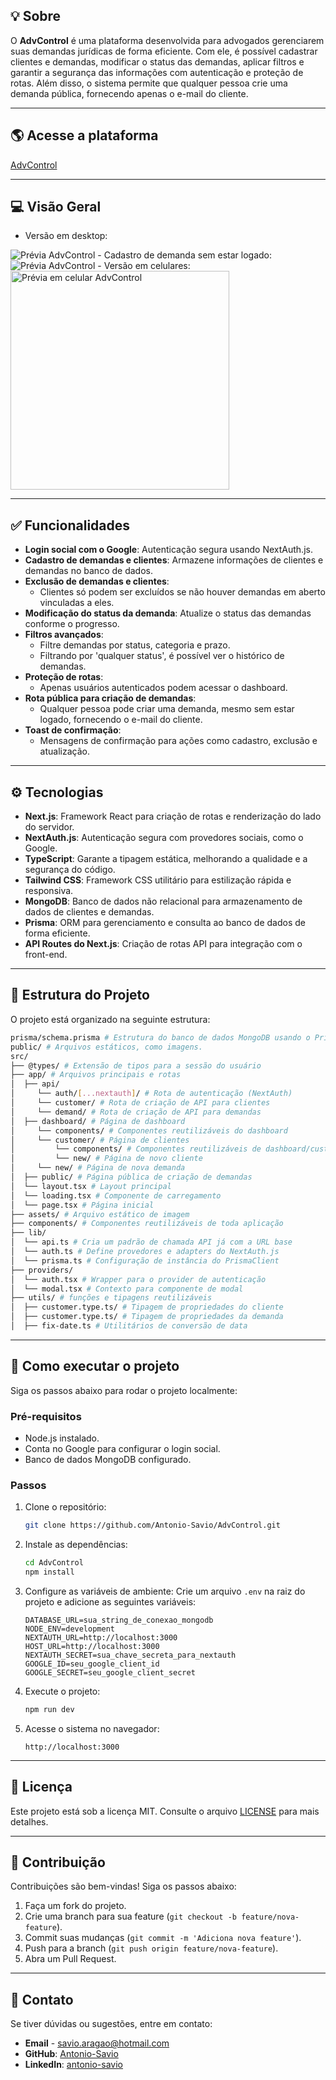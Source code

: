 ## 💡 Sobre
O **AdvControl** é uma plataforma desenvolvida para advogados gerenciarem suas demandas jurídicas de forma eficiente. Com ele, é possível cadastrar clientes e demandas, modificar o status das demandas, aplicar filtros e garantir a segurança das informações com autenticação e proteção de rotas. Além disso, o sistema permite que qualquer pessoa crie uma demanda pública, fornecendo apenas o e-mail do cliente.

---

## 🌎 Acesse a plataforma
[AdvControl](https://advcontrol.vercel.app/)

---

## 💻 Visão Geral
- Versão em desktop:
<img src="./src/assets/advcontrol-desktop.gif" alt="Prévia AdvControl" />
- Cadastro de demanda sem estar logado:
<img src="./src/assets/advcontrol-public.gif" alt="Prévia AdvControl" />
- Versão em celulares:
<img width="350px" src="./src/assets/advcontrol-mobile.gif" alt="Prévia em celular AdvControl" />

---

## ✅ Funcionalidades
- **Login social com o Google**: Autenticação segura usando NextAuth.js.
- **Cadastro de demandas e clientes**: Armazene informações de clientes e demandas no banco de dados.
- **Exclusão de demandas e clientes**:
  - Clientes só podem ser excluídos se não houver demandas em aberto vinculadas a eles.
- **Modificação do status da demanda**: Atualize o status das demandas conforme o progresso.
- **Filtros avançados**:
  - Filtre demandas por status, categoria e prazo.
  - Filtrando por 'qualquer status', é possível ver o histórico de demandas.
- **Proteção de rotas**:
  - Apenas usuários autenticados podem acessar o dashboard.
- **Rota pública para criação de demandas**:
  - Qualquer pessoa pode criar uma demanda, mesmo sem estar logado, fornecendo o e-mail do cliente.
- **Toast de confirmação**:
  - Mensagens de confirmação para ações como cadastro, exclusão e atualização.

---

## ⚙️ Tecnologias
- **Next.js**: Framework React para criação de rotas e renderização do lado do servidor.
- **NextAuth.js**: Autenticação segura com provedores sociais, como o Google.
- **TypeScript**: Garante a tipagem estática, melhorando a qualidade e a segurança do código.
- **Tailwind CSS**: Framework CSS utilitário para estilização rápida e responsiva.
- **MongoDB**: Banco de dados não relacional para armazenamento de dados de clientes e demandas.
- **Prisma**: ORM para gerenciamento e consulta ao banco de dados de forma eficiente.
- **API Routes do Next.js**: Criação de rotas API para integração com o front-end.

---

## 📁 Estrutura do Projeto
O projeto está organizado na seguinte estrutura:

```bash
prisma/schema.prisma # Estrutura do banco de dados MongoDB usando o Prisma ORM
public/ # Arquivos estáticos, como imagens.
src/
├── @types/ # Extensão de tipos para a sessão do usuário
├── app/ # Arquivos principais e rotas
│  ├── api/
│     └── auth/[...nextauth]/ # Rota de autenticação (NextAuth)
│     └── customer/ # Rota de criação de API para clientes
│     └── demand/ # Rota de criação de API para demandas
│  ├── dashboard/ # Página de dashboard
│     └── components/ # Componentes reutilizáveis do dashboard
│     └── customer/ # Página de clientes
│         └── components/ # Componentes reutilizáveis de dashboard/customer
│         └── new/ # Página de novo cliente
│     └── new/ # Página de nova demanda
│  ├── public/ # Página pública de criação de demandas
│  └── layout.tsx # Layout principal
│  └── loading.tsx # Componente de carregamento
│  └── page.tsx # Página inicial
├── assets/ # Arquivo estático de imagem
├── components/ # Componentes reutilizáveis de toda aplicação
├── lib/
│  └── api.ts # Cria um padrão de chamada API já com a URL base
│  └── auth.ts # Define provedores e adapters do NextAuth.js
│  └── prisma.ts # Configuração de instância do PrismaClient
├── providers/
│  └── auth.tsx # Wrapper para o provider de autenticação
│  └── modal.tsx # Contexto para componente de modal
├── utils/ # funções e tipagens reutilizáveis
│  ├── customer.type.ts/ # Tipagem de propriedades do cliente
│  ├── customer.type.ts/ # Tipagem de propriedades da demanda
│  ├── fix-date.ts # Utilitários de conversão de data
```

---

## 🚀 Como executar o projeto
Siga os passos abaixo para rodar o projeto localmente:

### Pré-requisitos
- Node.js instalado.
- Conta no Google para configurar o login social.
- Banco de dados MongoDB configurado.

### Passos
1. Clone o repositório:
   ```bash
   git clone https://github.com/Antonio-Savio/AdvControl.git
   ```
2. Instale as dependências:
   ```bash
   cd AdvControl
   npm install
   ```
3. Configure as variáveis de ambiente:
   Crie um arquivo `.env` na raiz do projeto e adicione as seguintes variáveis:
   ```env
   DATABASE_URL=sua_string_de_conexao_mongodb
   NODE_ENV=development
   NEXTAUTH_URL=http://localhost:3000
   HOST_URL=http://localhost:3000
   NEXTAUTH_SECRET=sua_chave_secreta_para_nextauth
   GOOGLE_ID=seu_google_client_id
   GOOGLE_SECRET=seu_google_client_secret
   ```
4. Execute o projeto:
   ```bash
   npm run dev
   ```
5. Acesse o sistema no navegador:
   ```
   http://localhost:3000
   ```

---

## 📄 Licença
Este projeto está sob a licença MIT. Consulte o arquivo [LICENSE](LICENSE) para mais detalhes.

---

## 🤝 Contribuição
Contribuições são bem-vindas! Siga os passos abaixo:
1. Faça um fork do projeto.
2. Crie uma branch para sua feature (`git checkout -b feature/nova-feature`).
3. Commit suas mudanças (`git commit -m 'Adiciona nova feature'`).
4. Push para a branch (`git push origin feature/nova-feature`).
5. Abra um Pull Request.

---

## 📧 Contato
Se tiver dúvidas ou sugestões, entre em contato:
- **Email** - [savio.aragao@hotmail.com](mailto:savio.aragao@hotmail.com)
- **GitHub**: [Antonio-Savio](https://github.com/Antonio-Savio)
- **LinkedIn**: [antonio-savio](https://www.linkedin.com/in/antonio-savio)

